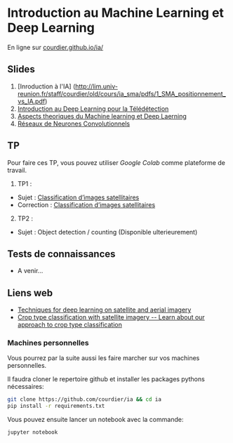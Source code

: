 # Introduction au Machine Learning et Deep Learning
En ligne sur [courdier.github.io/ia/](https://courdier.github.io/ia/)

## Slides
1. [Inroduction à l'IA] (http://lim.univ-reunion.fr/staff/courdier/old/cours/ia_sma/pdfs/1_SMA_positionnement_vs_IA.pdf)
2. [Introduction au Deep Learning pour la Télédétection](https://courdier.github.io/ia/slides/intro.html#p1)
3. [Aspects theoriques du Machine learning et Deep Laerning](https://courdier.github.io/ia/slides/nn.html)
4. [Réseaux de Neurones Convolutionnels](https://courdier.github.io/ia/slides/cnn.html)

## TP 
Pour faire ces TP, vous pouvez utiliser *Google Colab* comme plateforme de travail.  

1. TP1 : 
* Sujet : [Classification d’images satellitaires](https://colab.research.google.com/github/courdier/ia/blob/master/TP/TP_1_GIS.ipynb)
* Correction : [Classification d’images satellitaires](https://colab.research.google.com/github/courdier/ia/blob/master/TP/TP_1_GIS_Corrected.ipynb)

2. TP2 : 
* Sujet : Object detection / counting (Disponible ulterieurement)

## Tests de connaissances

-  A venir...
<!--
-  [Cours & TP Classification](https://colab.research.google.com/github/courdier/ia/blob/master/Exam1/2023_exam1.ipynb)
-->

## Liens web 

- [Techniques for deep learning on satellite and aerial imagery](https://github.com/satellite-image-deep-learning/techniques)
- [Crop type classification with satellite imagery -- Learn about our approach to crop type classification ](https://medium.com/geekculture/crop-type-classification-with-satellite-imagery-dfc200f82927)

### Machines personnelles

Vous pourrez par la suite aussi les faire marcher sur vos machines personnelles.

Il faudra cloner le repertoire github et installer les packages pythons nécessaires:

```sh
git clone https://github.com/courdier/ia && cd ia
pip install -r requirements.txt
```
Vous pouvez ensuite lancer un notebook avec la commande:
```sh
jupyter notebook
```
